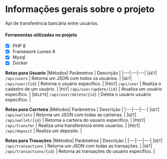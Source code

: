 # Informações gerais sobre o projeto

Api de transferência bancária entre usuários.

#### Ferramentas utilizadas no projeto

- [X] PHP 8
- [X] Framework Lumen 8
- [X] Mysql
- [X] Docker

**Rotas para Usuario**
|Métodos| Parâmetros | Descrição |
|---|---|---|
|`GET`| `/api/users` | Retorna um JSON com todos os usuários. |
|`GET`| `/api/user/{id}` | Retorna o usuário específico. |
|`POST`| `/api/user` | Realiza o cadastro de um usuário. |
|`PUT`| `/api/user/update/{id}` | Atualiza um usuário específico. |
|`DELETE`| `/api/user/delete/{id}` | Deleta o usuário usuário específico. |

**Rotas para Carrteira**
|Métodos| Parâmetros | Descrição |
|---|---|---|
|`GET`| `/api/wallets` | Retorna um JSON com todas as carteiras. |
|`GET`| `/api/wallet/{id}` | Retorna a carteira do usuario especifico. |
|`POST`| `/api/transfer` | Realiza uma transferencia entre usuarios. |
|`POST`| `/api/deposit` | Realiza um deposito. |

**Rotas para Trasações**
|Métodos| Parâmetros | Descrição |
|---|---|---|
|`GET`| `/api/transactions` | Retorna um JSON com todas as transações. |
|`GET`| `/api/transactions/{id}` | Retorna as transações do usuário específico. |

> 
